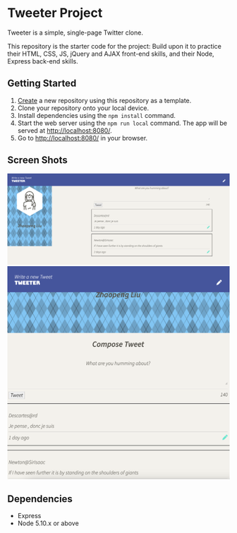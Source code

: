 # Tweeter Project

Tweeter is a simple, single-page Twitter clone.

This repository is the starter code for the project: Build upon it to practice their HTML, CSS, JS, jQuery and AJAX front-end skills, and their Node, Express back-end skills.

## Getting Started

1. [Create](https://docs.github.com/en/repositories/creating-and-managing-repositories/creating-a-repository-from-a-template) a new repository using this repository as a template.
2. Clone your repository onto your local device.
3. Install dependencies using the `npm install` command.
3. Start the web server using the `npm run local` command. The app will be served at <http://localhost:8080/>.
4. Go to <http://localhost:8080/> in your browser.


## Screen Shots

!["Screenshots of big screen](https://github.com/lalababa/tweeter/blob/master/docs/big%20screen%20main%20page.png)
!["Screenshots of small screen](https://github.com/lalababa/tweeter/blob/master/docs/small%20screen%20main%20page.png)

## Dependencies

- Express
- Node 5.10.x or above
